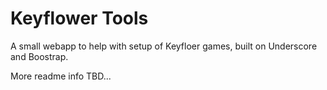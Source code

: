 # Keyflower Tools
A small webapp to help with setup of Keyfloer games, built on Underscore and Boostrap.

More readme info TBD...
